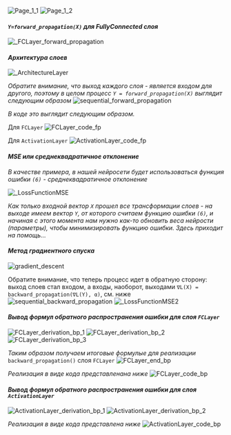 ![Page_1_1](./images/_Page_1_1.png)
![Page_1_2](./images/_Page_1_2.png)

#### *`Y=forward_propagation(X)` для FullyConnected слоя*
![_FCLayer_forward_propagation](./images/__FCLayer_forward_propagation.png)

#### *Архитектура слоев*

![_ArchitectureLayer](./images/_ArchiterctureLayer.png)

_Обратите внимание, что выход каждого слоя - является входом для другого, поэтому в целом процесс `Y = forward_propagation(X)`
выглядит следующим образом_
![sequential_forward_propagation](./images/sequential_forward_propagation.png)

_В коде это выглядит следующим образом._ 

Для `FCLayer`
![FCLayer_code_fp](./images/FCLayer_forward_propagation.png)

Для `ActivationLayer`
![ActivationLayer_code_fp](./images/ActivationLayer_forward_propagation.png)


#### *MSE или среднеквадратичное отклонение*
_В качестве примера, в нашей нейросети будет использоваться функция ошибки `(6)` - среднеквадратичное отклонение_

![_LossFunctionMSE](./images/_LossFunctionMSE.png)

_Как только входной вектор `X` прошел все трансформации слоев - на выходе имеем вектор `Y`,
от которого считаем функцию ошибки `(6)`, и начиная с этого момента нам нужно как-то обновить веса нейрости (параметры), чтобы
минимизировать функцию ошибки. Здесь приходит на помощь..._
#### *Метод градиентного спуска*

![gradient_descent](./images/gradient_descent.png)

Обратите внимание, что теперь процесс идет в обратную сторону: выход слоев стал входом, а входы, наоборот, выходами
`∇L(X) = backward_propagation(∇L(Y), α)`, см. ниже
![sequential_backward_propagation](./images/sequential_backward_propagation.png)
![_LossFunctionMSE2](./images/_LossFunctionMSE_2.png)


#### *Вывод формул обратного распространения ошибки для слоя `FCLayer`*

![FCLayer_derivation_bp_1](./images/_ChainRuleApplicationFCLayer.png)
![FCLayer_derivation_bp_2](./images/_ChainRuleApplicationFCLayer_2.png)
![FCLayer_derivation_bp_3](./images/_ChainRuleApplicationFCLayer_3.png)


_Таким образом получаем итоговые формулые для реализации_ `backward_propagation()` слоя `FCLayer`
![FCLayer_end_bp](./images/FCLayer_bp_end.png)

_Реализация в виде кода представленана ниже_
![FCLayer_code_bp](./images/FCLayer_code_bp.png)

#### *Вывод формул обратного распространения ошибки для слоя `ActivationLayer`*

![ActivationLayer_derivation_bp_1](./images/_ChainRuleApplicationActivationLayer.png)
![ActivationLayer_derivation_bp_2](./images/_ChainRuleApplicationActivationLayer_2.png)

_Реализация в виде кода представлена ниже_
![ActivationLayer_code_bp](./images/ActivationLayer_code_bp.png)